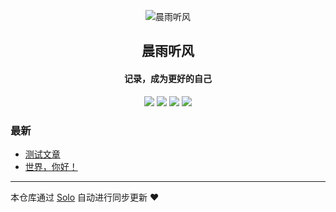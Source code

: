 <p align="center"><img alt="晨雨听风" src="https://b3log.org/images/brand/solo-128.png"></p><h2 align="center">
晨雨听风
</h2>

<h4 align="center">记录，成为更好的自己</h4>
<p align="center"><a title="晨雨听风" target="_blank" href="https://github.com/ningchenyu/solo-blog"><img src="https://img.shields.io/github/last-commit/ningchenyu/solo-blog.svg?style=flat-square&color=FF9900"></a>
<a title="GitHub repo size in bytes" target="_blank" href="https://github.com/ningchenyu/solo-blog"><img src="https://img.shields.io/github/repo-size/ningchenyu/solo-blog.svg?style=flat-square"></a>
<a title="Solo Version" target="_blank" href="https://github.com/88250/solo/releases"><img src="https://img.shields.io/badge/solo-4.3.1-f1e05a.svg?style=flat-square&color=blueviolet"></a>
<a title="Hits" target="_blank" href="https://github.com/88250/hits"><img src="https://hits.b3log.org/ningchenyu/solo-blog.svg"></a></p>

### 最新

* [测试文章](http://47.116.173.241:8080/articles/2024/04/07/1712467999486.html)
* [世界，你好！](http://47.116.173.241:8080/hello-solo)



---

本仓库通过 [Solo](https://github.com/88250/solo) 自动进行同步更新 ❤️ 